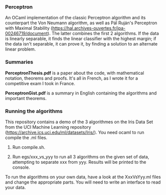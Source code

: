 ### Perceptron
An OCaml implementation of the classic Perceptron algorithm and its counterpart the Von Neumann algorithm, as well as Pál Ruján's Perceptron with Maximal Stability (https://hal.archives-ouvertes.fr/jpa-00246719/document). The latter combines the first 2 algorithms. If the data is linearly separable, it finds the linear classifier with the highest margin; if the data isn't separable, it can prove it, by finding a solution to an alternate linear problem.

### Summaries
**PerceptronThesis.pdf** is a paper about the code, with mathematical notation, theorems and proofs. It's all in French, as I wrote it for a competitive exam I took in France.

**PerceptronGist.pdf** is a summary in English containing the algorithms and important theorems.

### Running the algorithms
This repository contains a demo of the 3 algorithmes on the Iris Data Set from the UCI Machine Learning repository (https://archive.ics.uci.edu/ml/datasets/Iris/). You need ocaml to run compile the .ml files.

1. Run compile.sh.

2. Run egs/xxx_vs_yyy to run all 3 algorithms on the given set of data, attempting to separate xxx from yyy. Results will be printed to the console.

To run the algorithms on your own data, have a look at the XxxVsYyy.ml files and change the appropriate parts. You will need to write an interface to read your data.
